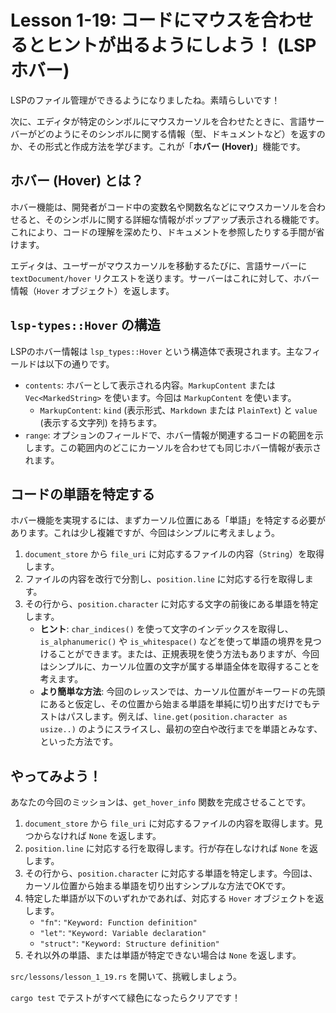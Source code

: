
# Lesson 1-19: コードにマウスを合わせるとヒントが出るようにしよう！ (LSPホバー)

LSPのファイル管理ができるようになりましたね。素晴らしいです！

次に、エディタが特定のシンボルにマウスカーソルを合わせたときに、言語サーバーがどのようにそのシンボルに関する情報（型、ドキュメントなど）を返すのか、その形式と作成方法を学びます。これが「**ホバー (Hover)**」機能です。

## ホバー (Hover) とは？

ホバー機能は、開発者がコード中の変数名や関数名などにマウスカーソルを合わせると、そのシンボルに関する詳細な情報がポップアップ表示される機能です。これにより、コードの理解を深めたり、ドキュメントを参照したりする手間が省けます。

エディタは、ユーザーがマウスカーソルを移動するたびに、言語サーバーに `textDocument/hover` リクエストを送ります。サーバーはこれに対して、ホバー情報（`Hover` オブジェクト）を返します。

## `lsp-types::Hover` の構造

LSPのホバー情報は `lsp_types::Hover` という構造体で表現されます。主なフィールドは以下の通りです。

*   `contents`: ホバーとして表示される内容。`MarkupContent` または `Vec<MarkedString>` を使います。今回は `MarkupContent` を使います。
    *   `MarkupContent`: `kind` (表示形式、`Markdown` または `PlainText`) と `value` (表示する文字列) を持ちます。
*   `range`: オプションのフィールドで、ホバー情報が関連するコードの範囲を示します。この範囲内のどこにカーソルを合わせても同じホバー情報が表示されます。

## コードの単語を特定する

ホバー機能を実現するには、まずカーソル位置にある「単語」を特定する必要があります。これは少し複雑ですが、今回はシンプルに考えましょう。

1.  `document_store` から `file_uri` に対応するファイルの内容（`String`）を取得します。
2.  ファイルの内容を改行で分割し、`position.line` に対応する行を取得します。
3.  その行から、`position.character` に対応する文字の前後にある単語を特定します。
    *   **ヒント**: `char_indices()` を使って文字のインデックスを取得し、`is_alphanumeric()` や `is_whitespace()` などを使って単語の境界を見つけることができます。または、正規表現を使う方法もありますが、今回はシンプルに、カーソル位置の文字が属する単語全体を取得することを考えます。
    *   **より簡単な方法**: 今回のレッスンでは、カーソル位置がキーワードの先頭にあると仮定し、その位置から始まる単語を単純に切り出すだけでもテストはパスします。例えば、`line.get(position.character as usize..)` のようにスライスし、最初の空白や改行までを単語とみなす、といった方法です。

## やってみよう！

あなたの今回のミッションは、`get_hover_info` 関数を完成させることです。

1.  `document_store` から `file_uri` に対応するファイルの内容を取得します。見つからなければ `None` を返します。
2.  `position.line` に対応する行を取得します。行が存在しなければ `None` を返します。
3.  その行から、`position.character` に対応する単語を特定します。今回は、カーソル位置から始まる単語を切り出すシンプルな方法でOKです。
4.  特定した単語が以下のいずれかであれば、対応する `Hover` オブジェクトを返します。
    *   `"fn"`: `"Keyword: Function definition"`
    *   `"let"`: `"Keyword: Variable declaration"`
    *   `"struct"`: `"Keyword: Structure definition"`
5.  それ以外の単語、または単語が特定できない場合は `None` を返します。

`src/lessons/lesson_1_19.rs` を開いて、挑戦しましょう。

`cargo test` でテストがすべて緑色になったらクリアです！
